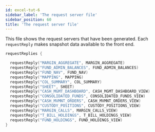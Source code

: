 ```yaml
---
id: excel-tut-6
sidebar_label: 'The request server file'
sidebar_position: 60
title: 'The request server file'
---
```




This file shows the request servers that have been generated. Each `requestReply`  makes snapshot data available to the front end.

```kotlin
requestReplies {

  requestReply("MARGIN_AGGREGATE", MARGIN_AGGREGATE)
  requestReply("FUND_ADMIN_BALANCES", FUND_ADMIN_BALANCES)
  requestReply("FUND_NAV", FUND_NAV)
  requestReply("MAPPING", MAPPING)
  requestReply("COL_SUMMARY", COL_SUMMARY)
  requestReply("SHEET", SHEET)
  requestReply("CASH_MGMT_DASHBOARD", CASH_MGMT_DASHBOARD_VIEW)
  requestReply("CONSOLIDATED_FUNDS", CONSOLIDATED_FUNDS_VIEW)
  requestReply("CASH_MVMNT_ORDERS", CASH_MVMNT_ORDERS_VIEW)
  requestReply("CUSTODY_POSITIONS", CUSTODY_POSITIONS_VIEW)
  requestReply("MARGIN_CALLS", MARGIN_CALLS_VIEW)
  requestReply("T_BILL_HOLDINGS", T_BILL_HOLDINGS_VIEW)
  requestReply("FUND_HOLDINGS", FUND_HOLDINGS_VIEW)
}

```